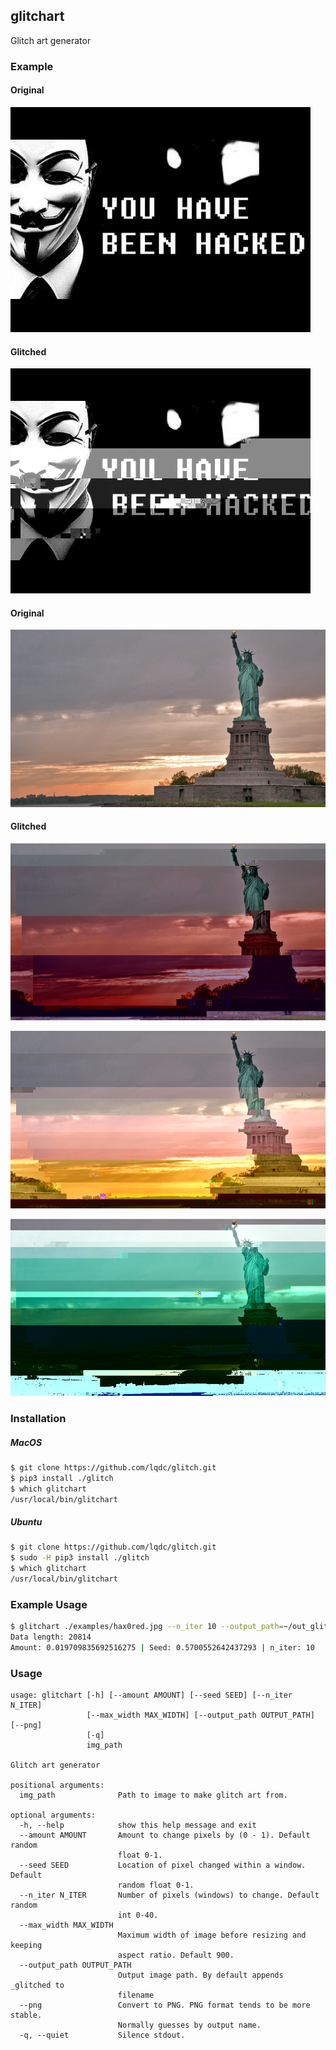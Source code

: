 ## glitchart
Glitch art generator

### Example

#### Original
![Original](https://raw.githubusercontent.com/lqdc/glitch/master/examples/hax0red.jpg)

#### Glitched
![Glitched](https://raw.githubusercontent.com/lqdc/glitch/master/examples/hax0red_glitched.png)

#### Original
![Original2](https://raw.githubusercontent.com/lqdc/glitch/master/examples/statue2.jpg)

#### Glitched
![Glitched2](https://raw.githubusercontent.com/lqdc/glitch/master/examples/statue_glitched2.png)

![Glitched3](https://raw.githubusercontent.com/lqdc/glitch/master/examples/statue_glitched3.png)

![Glitched4](https://raw.githubusercontent.com/lqdc/glitch/master/examples/statue_glitched4.png)

### Installation

##### MacOS
```sh
$ git clone https://github.com/lqdc/glitch.git
$ pip3 install ./glitch
$ which glitchart
/usr/local/bin/glitchart
```

##### Ubuntu
```sh
$ git clone https://github.com/lqdc/glitch.git
$ sudo -H pip3 install ./glitch
$ which glitchart
/usr/local/bin/glitchart
```

### Example Usage
```sh
$ glitchart ./examples/hax0red.jpg --n_iter 10 --output_path=~/out_glitched.png
Data length: 20814
Amount: 0.019709835692516275 | Seed: 0.5700552642437293 | n_iter: 10
```

### Usage
```
usage: glitchart [-h] [--amount AMOUNT] [--seed SEED] [--n_iter N_ITER]
                 [--max_width MAX_WIDTH] [--output_path OUTPUT_PATH] [--png]
                 [-q]
                 img_path

Glitch art generator

positional arguments:
  img_path              Path to image to make glitch art from.

optional arguments:
  -h, --help            show this help message and exit
  --amount AMOUNT       Amount to change pixels by (0 - 1). Default random
                        float 0-1.
  --seed SEED           Location of pixel changed within a window. Default
                        random float 0-1.
  --n_iter N_ITER       Number of pixels (windows) to change. Default random
                        int 0-40.
  --max_width MAX_WIDTH
                        Maximum width of image before resizing and keeping
                        aspect ratio. Default 900.
  --output_path OUTPUT_PATH
                        Output image path. By default appends _glitched to
                        filename
  --png                 Convert to PNG. PNG format tends to be more stable.
                        Normally guesses by output name.
  -q, --quiet           Silence stdout.
```

